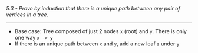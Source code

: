*5.3 - Prove by induction that there is a unique path between any pair of vertices in a tree.*
***
- Base case: Tree composed of just 2 nodes `x` (root) and `y`. There is only one way `x -> y`
- If there is an unique path between `x` and `y`, add a new leaf `z` under `y`
